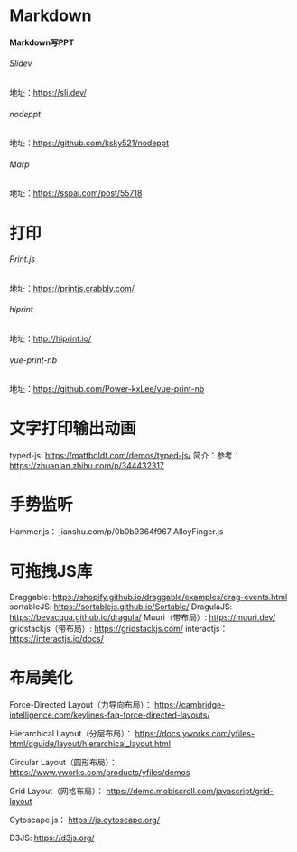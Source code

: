 # Markdown
#### Markdown写PPT
###### Slidev
地址：https://sli.dev/
###### nodeppt
地址：https://github.com/ksky521/nodeppt
###### Marp
地址：https://sspai.com/post/55718

# 打印
###### Print.js
地址：https://printjs.crabbly.com/

###### hiprint
地址：http://hiprint.io/

###### vue-print-nb
地址：https://github.com/Power-kxLee/vue-print-nb

# 文字打印输出动画
typed-js: https://mattboldt.com/demos/typed-js/
简介：参考：https://zhuanlan.zhihu.com/p/344432317


# 手势监听
Hammer.js： jianshu.com/p/0b0b9364f967
AlloyFinger.js

# 可拖拽JS库
Draggable: https://shopify.github.io/draggable/examples/drag-events.html
sortableJS: https://sortablejs.github.io/Sortable/
DragulaJS: https://bevacqua.github.io/dragula/
Muuri（带布局）: https://muuri.dev/
gridstackjs（带布局）: https://gridstackjs.com/
interactjs： https://interactjs.io/docs/

# 布局美化
Force-Directed Layout（力导向布局）： https://cambridge-intelligence.com/keylines-faq-force-directed-layouts/

Hierarchical Layout（分层布局）： https://docs.yworks.com/yfiles-html/dguide/layout/hierarchical_layout.html

Circular Layout（圆形布局）： https://www.yworks.com/products/yfiles/demos

Grid Layout（网格布局）： https://demo.mobiscroll.com/javascript/grid-layout

Cytoscape.js： https://js.cytoscape.org/

D3JS: https://d3js.org/
